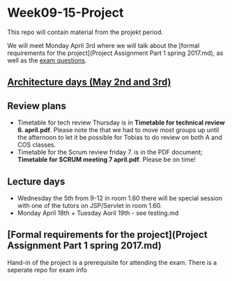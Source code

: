 # Week09-15-Project
This repo will contain material from the projekt period.


We will meet Monday April 3rd where we will talk about the [formal requirements for the project](Project Assignment Part 1 spring 2017.md), as well as the [exam questions](https://github.com/cphdat2sem2017-Cos/Week16-17-Exam/blob/master/COS%20-%20First%20Year%20Exam%20June%202017%20-%20Exam%20questions.pdf). 

## [Architecture days (May 2nd and 3rd)](arch-readme.md/arch-readme.md)



## Review plans
- Timetable for tech review Thursday is in **Timetable for technical review 6. april.pdf**. Please note the that we had to move most groups up until the afternoon to let it be possible for Tobias to do review on both A and COS classes. 
- Timetable for the Scrum review friday 7. is in the PDF document; **Timetable for SCRUM meeting 7 april.pdf**. Please be on time!


## Lecture days
- Wednesday the 5th from 9-12 in room 1.60 there will be special session with one of the tutors on JSP/Servlet in room 1.60.
- Monday April 18th + Tuesday Aoril 19th - see testing.md

## [Formal requirements for the project](Project Assignment Part 1 spring 2017.md)
Hand-in of the project is a prerequisite for attending the exam. There is a seperate repo for exam info

